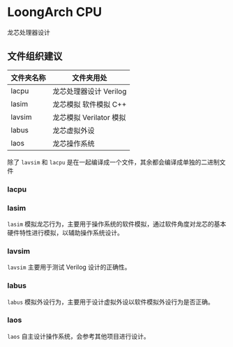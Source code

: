 # LoongArch CPU

龙芯处理器设计

## 文件组织建议

|文件夹名称|文件夹用处|
|-|-|
|lacpu          | 龙芯处理器设计 Verilog |
|lasim          | 龙芯模拟 软件模拟 C++ |
|lavsim         | 龙芯模拟 Verilator 模拟 |
|labus          | 龙芯虚拟外设 |
|laos           | 龙芯操作系统 |

除了 `lavsim` 和 `lacpu` 是在一起编译成一个文件，其余都会编译成单独的二进制文件

### lacpu

### lasim

`lasim` 模拟龙芯行为，主要用于操作系统的软件模拟，通过软件角度对龙芯的基本硬件特性进行模拟，以辅助操作系统设计。

### lavsim

`lavsim` 主要用于测试 Verilog 设计的正确性。

### labus

`labus` 模拟外设行为，主要用于设计虚拟外设以软件模拟外设行为是否正确。

### laos

`laos` 自主设计操作系统，会参考其他项目进行设计。